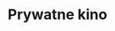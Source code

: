 ---
layout: "pages/privatni-kino.njk"

title: 'Prywatne kino'
description: 'Ciesz się wyjątkowym wieczorem filmowym w naszym prywatnym kinie. Przytulna atmosfera, najlepszy dźwięk i obraz tylko dla Ciebie.'
permalink: 'pl/privatni-kino/'

eleventyNavigation:
  key: Prywatne kino
  parent: Usługi i atrakcje
  order: 400


landing:
  breadcrumbsHome: Strona główna
  breadcrumbsCurrent: Prywatne kino

  heading: Prywatne kino

  mouseIconAlt: Ikona myszy komputerowej

  imageUrl: /assets/images/cinema/cinema.jpg
  imageAlt: Kino z czerwonymi krzesłami


contentOne:
  topper: Prywatne kino
  heading: Prywatne kino w historycznej twierdzy - niezapomniane wrażenia filmowe

  imageUrl: /assets/images/cinema/cinema.jpg
  imageAlt: Kino z czerwonymi krzesłami

  paragraphs:
    - text: Przeżyj czarujący wieczór, w którym rzeczywistość spotyka się z baśnią... Usiądź przy stole unoszącym się bezpośrednio na powierzchni stawu i daj się ponieść atmosferze, jakbyś właśnie znalazł się w świecie baśni Księżniczka Młyna. Tak jak ona stąpając po tafli wody, poczujesz się jakbyś unosił się w powietrzu - z dala od zgiełku świata, otoczony ciszą natury, lustrem tafli i światłem świec.

  cta: Rezerwacja
---